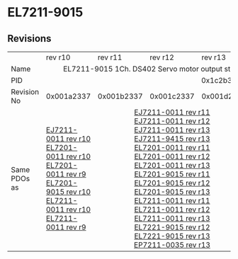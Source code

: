 # EL7211-9015

## Revisions
<table>
<tr>
<td></td>
<td>rev r10</td>
<td>rev r11</td>
<td>rev r12</td>
<td>rev r13</td>
<td>rev r14</td>
<td>rev r15</td>
<td>rev r16</td>
</tr>
<tr>
<td>Name</td>
<td colspan=7 align="center">EL7211-9015 1Ch. DS402 Servo motor output stage with OCT (50V, 4.5A RMS) and STO input</td>
</tr>
<tr>
<td>PID</td>
<td colspan=7 align="center">0x1c2b3052</td>
</tr>
<tr>
<td>Revision No</td>
<td>0x001a2337</td>
<td>0x001b2337</td>
<td>0x001c2337</td>
<td>0x001d2337</td>
<td>0x001e2337</td>
<td>0x001f2337</td>
<td>0x00202337</td>
</tr>
<tr>
<td>Same PDOs as</td>
<td><a href="EJ7211-0011.md">EJ7211-0011 rev r10</a><br/><a href="EL7201-0011.md">EL7201-0011 rev r10</a><br/><a href="EL7201-0011.md">EL7201-0011 rev r9</a><br/><a href="EL7201-9015.md">EL7201-9015 rev r10</a><br/><a href="EL7211-0011.md">EL7211-0011 rev r10</a><br/><a href="EL7211-0011.md">EL7211-0011 rev r9</a></td>
<td colspan=3 align="center"><a href="EJ7211-0011.md">EJ7211-0011 rev r11</a><br/><a href="EJ7211-0011.md">EJ7211-0011 rev r12</a><br/><a href="EJ7211-0011.md">EJ7211-0011 rev r13</a><br/><a href="EJ7211-9415.md">EJ7211-9415 rev r13</a><br/><a href="EL7201-0011.md">EL7201-0011 rev r11</a><br/><a href="EL7201-0011.md">EL7201-0011 rev r12</a><br/><a href="EL7201-0011.md">EL7201-0011 rev r13</a><br/><a href="EL7201-9015.md">EL7201-9015 rev r11</a><br/><a href="EL7201-9015.md">EL7201-9015 rev r12</a><br/><a href="EL7201-9015.md">EL7201-9015 rev r13</a><br/><a href="EL7211-0011.md">EL7211-0011 rev r11</a><br/><a href="EL7211-0011.md">EL7211-0011 rev r12</a><br/><a href="EL7211-0011.md">EL7211-0011 rev r13</a><br/><a href="EL7221-9015.md">EL7221-9015 rev r12</a><br/><a href="EL7221-9015.md">EL7221-9015 rev r13</a><br/><a href="EP7211-0035.md">EP7211-0035 rev r13</a></td>
<td colspan=2 align="center"><a href="EJ7211-0011.md">EJ7211-0011 rev r14</a><br/><a href="EJ7211-0011.md">EJ7211-0011 rev r15</a><br/><a href="EJ7211-9415.md">EJ7211-9415 rev r14</a><br/><a href="EJ7211-9415.md">EJ7211-9415 rev r15</a><br/><a href="EL7201-0011.md">EL7201-0011 rev r14</a><br/><a href="EL7201-0011.md">EL7201-0011 rev r15</a><br/><a href="EL7201-9015.md">EL7201-9015 rev r14</a><br/><a href="EL7201-9015.md">EL7201-9015 rev r15</a><br/><a href="EL7211-0011.md">EL7211-0011 rev r14</a><br/><a href="EL7211-0011.md">EL7211-0011 rev r15</a><br/><a href="EL7221-9015.md">EL7221-9015 rev r14</a><br/><a href="EL7221-9015.md">EL7221-9015 rev r15</a><br/><a href="EP7211-0035.md">EP7211-0035 rev r14</a><br/><a href="EP7211-0035.md">EP7211-0035 rev r15</a></td>
<td><a href="EJ7211-0011.md">EJ7211-0011 rev r16</a><br/><a href="EJ7211-9415.md">EJ7211-9415 rev r16</a><br/><a href="EL7201-0011.md">EL7201-0011 rev r16</a><br/><a href="EL7201-9015.md">EL7201-9015 rev r16</a><br/><a href="EL7211-0011.md">EL7211-0011 rev r16</a><br/><a href="EL7221-9015.md">EL7221-9015 rev r16</a><br/><a href="EP7211-0035.md">EP7211-0035 rev r16</a></td>
</tr>
</table>
